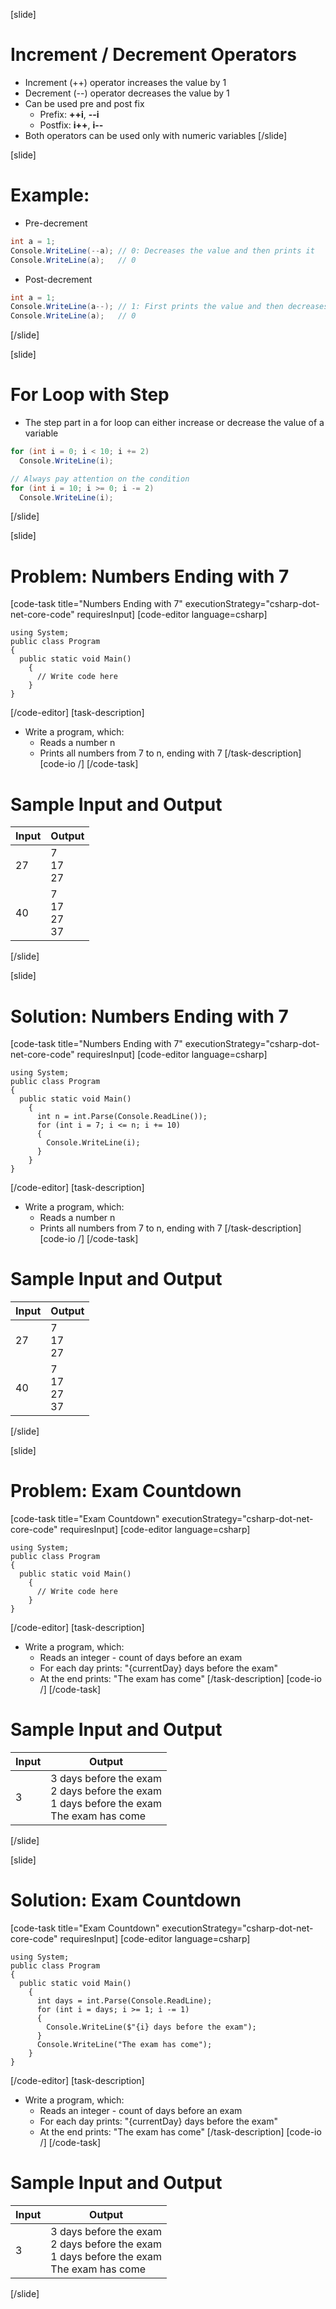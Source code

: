 [slide]
# Increment / Decrement Operators
- Increment (++) operator increases the value by 1
- Decrement (--) operator decreases the value by 1
- Can be used pre and post fix
    - Prefix: **++i**, **--i**
    - Postfix: **i++**, **i--**
- Both operators can be used only with numeric variables
[/slide]

[slide]
# Example:
- Pre-decrement
```csharp
int a = 1; 
Console.WriteLine(--a); // 0: Decreases the value and then prints it
Console.WriteLine(a);   // 0
```
- Post-decrement
```csharp
int a = 1; 
Console.WriteLine(a--); // 1: First prints the value and then decreases it
Console.WriteLine(a);   // 0
```
[/slide]

[slide]
# For Loop with Step
- The step part in a for loop can either increase or decrease the value of a variable
```csharp
for (int i = 0; i < 10; i += 2)
  Console.WriteLine(i);
```
```csharp
// Always pay attention on the condition
for (int i = 10; i >= 0; i -= 2)
  Console.WriteLine(i);
```
[/slide]

[slide]
# Problem: Numbers Ending with 7
[code-task title="Numbers Ending with 7" executionStrategy="csharp-dot-net-core-code" requiresInput]
[code-editor language=csharp]
```
using System;
public class Program
{
  public static void Main()
    {
      // Write code here
    }
}
```
[/code-editor]
[task-description]
- Write a program, which:
    - Reads a number n
    - Prints all numbers from 7 to n, ending with 7
[/task-description]
[code-io /]
[/code-task]
# Sample Input and Output
|Input|Output|
|-----|------|
|27|7<br>17<br>27|
|40|7<br>17<br>27<br>37|
[/slide]

[slide]
# Solution: Numbers Ending with 7
[code-task title="Numbers Ending with 7" executionStrategy="csharp-dot-net-core-code" requiresInput]
[code-editor language=csharp]
```
using System;
public class Program
{
  public static void Main()
    {
      int n = int.Parse(Console.ReadLine());
      for (int i = 7; i <= n; i += 10)
      {
        Console.WriteLine(i);
      }
    }
}
```
[/code-editor]
[task-description]
- Write a program, which:
    - Reads a number n
    - Prints all numbers from 7 to n, ending with 7
[/task-description]
[code-io /]
[/code-task]
# Sample Input and Output
|Input|Output|
|-----|------|
|27|7<br>17<br>27|
|40|7<br>17<br>27<br>37|
[/slide]

[slide]
# Problem: Exam Countdown
[code-task title="Exam Countdown" executionStrategy="csharp-dot-net-core-code" requiresInput]
[code-editor language=csharp]
```
using System;
public class Program
{
  public static void Main()
    {
      // Write code here
    }
}
```
[/code-editor]
[task-description]
- Write a program, which:
    - Reads an integer - count of days before an exam
    - For each day prints: "{currentDay} days before the exam"
    - At the end prints: "The exam has come"
[/task-description]
[code-io /]
[/code-task]
# Sample Input and Output
|Input|Output|
|-----|------|
|3|3 days before the exam<br>2 days before the exam<br>1 days before the exam<br>The exam has come|
[/slide]

[slide]
# Solution: Exam Countdown
[code-task title="Exam Countdown" executionStrategy="csharp-dot-net-core-code" requiresInput]
[code-editor language=csharp]
```
using System;
public class Program
{
  public static void Main()
    {
      int days = int.Parse(Console.ReadLine);
      for (int i = days; i >= 1; i -= 1)
      {
        Console.WriteLine($"{i} days before the exam");
      }
      Console.WriteLine("The exam has come");
    }
}
```
[/code-editor]
[task-description]
- Write a program, which:
    - Reads an integer - count of days before an exam
    - For each day prints: "{currentDay} days before the exam"
    - At the end prints: "The exam has come"
[/task-description]
[code-io /]
[/code-task]
# Sample Input and Output
|Input|Output|
|-----|------|
|3|3 days before the exam<br>2 days before the exam<br>1 days before the exam<br>The exam has come|
[/slide]